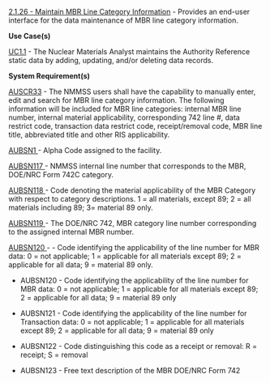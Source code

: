 <a href="https://dev.azure.com/Link-Technologies/NMMSS%20Requirements/_workitems/edit/114/" target="_blank">2.1.26 - Maintain MBR Line Category Information</a> - Provides an end-user interface for the data maintenance of MBR line category information.


**Use Case(s)**

<a href="https://dev.azure.com/Link-Technologies/NMMSS%20Requirements/_workitems/edit/10/" target="_blank">UC1.1</a> - The Nuclear Materials Analyst maintains the Authority Reference static data by adding, updating, and/or deleting data records.

**System Requirement(s)**

<a href="https://dev.azure.com/Link-Technologies/NMMSS%20Requirements/_workitems/edit/411/" target="_blank">AUSCR33</a> - The NMMSS users shall have the capability to manually enter, edit and search for MBR line category information. The following information will be included for MBR line categories: internal MBR line number, internal material applicability, corresponding 742 line #, data restrict code, transaction data restrict code, receipt/removal code, MBR line title, abbreviated title and other RIS applicability.

<a href="https://dev.azure.com/Link-Technologies/NMMSS%20Requirements/_workitems/edit/75/" target="_blank">AUBSN1 </a> - Alpha Code assigned to the facility.

<a href="https://dev.azure.com/Link-Technologies/NMMSS%20Requirements/_workitems/edit/413/" target="_blank">AUBSN117 </a> - NMMSS internal line number that corresponds to the MBR, DOE/NRC Form 742C category.


<a href="https://dev.azure.com/Link-Technologies/NMMSS%20Requirements/_workitems/edit/414/" target="_blank">AUBSN118 </a> - Code denoting the material applicability of the MBR Category with respect to category descriptions.  1 = all materials, except 89; 2 = all materials including 89; 3= material 89 only.

<a href="https://dev.azure.com/Link-Technologies/NMMSS%20Requirements/_workitems/edit/415/" target="_blank">AUBSN119 </a> - The DOE/NRC 742, MBR category line number corresponding to the assigned internal MBR number.

<a href="https://dev.azure.com/Link-Technologies/NMMSS%20Requirements/_workitems/edit/416/" target="_blank">AUBSN120 </a> - - Code identifying the applicability of the line number for MBR data: 0 = not applicable; 1 = applicable for all materials except 89; 2 = applicable for all data; 9 = material 89 only.


- AUBSN120 - Code identifying the applicability of the line number for MBR data: 0 = not applicable; 1 = applicable for all materials except 89; 2 = applicable for all data; 9 = material 89 only

- AUBSN121 - Code identifying the applicability of the line number for Transaction data: 0 = not applicable; 1 = applicable for all materials except 89; 2 = applicable for all data; 9 = material 89 only

- AUBSN122 - Code distinguishing this code as a receipt or removal: R = receipt; S = removal

- AUBSN123 - Free text description of the MBR DOE/NRC Form 742

